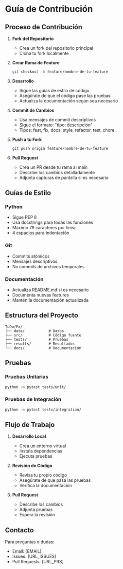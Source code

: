 # Guía de Contribución

## Proceso de Contribución

1. **Fork del Repositorio**
   - Crea un fork del repositorio principal
   - Clona tu fork localmente

2. **Crear Rama de Feature**
   ```bash
   git checkout -b feature/nombre-de-tu-feature
   ```

3. **Desarrollo**
   - Sigue las guías de estilo de código
   - Asegúrate de que el código pase las pruebas
   - Actualiza la documentación según sea necesario

4. **Commit de Cambios**
   - Usa mensajes de commit descriptivos
   - Sigue el formato: "tipo: descripción"
   - Tipos: feat, fix, docs, style, refactor, test, chore

5. **Push a tu Fork**
   ```bash
   git push origin feature/nombre-de-tu-feature
   ```

6. **Pull Request**
   - Crea un PR desde tu rama al main
   - Describe los cambios detalladamente
   - Adjunta capturas de pantalla si es necesario

## Guías de Estilo

### Python
- Sigue PEP 8
- Usa docstrings para todas las funciones
- Máximo 79 caracteres por línea
- 4 espacios para indentación

### Git
- Commits atómicos
- Mensajes descriptivos
- No commits de archivos temporales

### Documentación
- Actualiza README.md si es necesario
- Documenta nuevas features
- Mantén la documentación actualizada

## Estructura del Proyecto

```
ToDo/Fx/
├── data/           # Datos
├── src/            # Código fuente
├── tests/          # Pruebas
├── results/        # Resultados
└── docs/           # Documentación
```

## Pruebas

### Pruebas Unitarias
```bash
python -m pytest tests/unit/
```

### Pruebas de Integración
```bash
python -m pytest tests/integration/
```

## Flujo de Trabajo

1. **Desarrollo Local**
   - Crea un entorno virtual
   - Instala dependencias
   - Ejecuta pruebas

2. **Revisión de Código**
   - Revisa tu propio código
   - Asegúrate de que pasa las pruebas
   - Verifica la documentación

3. **Pull Request**
   - Describe los cambios
   - Adjunta pruebas
   - Espera la revisión

## Contacto

Para preguntas o dudas:
- Email: [EMAIL]
- Issues: [URL_ISSUES]
- Pull Requests: [URL_PRS] 